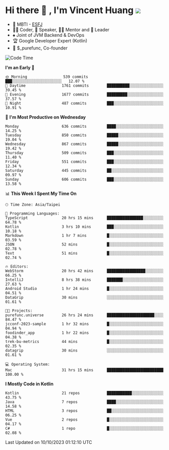 # Hi there 👋 , I'm Vincent Huang ![](https://komarev.com/ghpvc/?username=Jian-Min-Huang)
- 👀 MBTI - [ESFJ](https://www.16personalities.com/esfj-personality)
- 👨‍💻 Coder, 🎤 Speaker, 👨‍🏫 Mentor and 🚀 Leader
- ♠️ Joint of JVM Backend & DevOps
- 🏆 Google Developer Expert (Kotlin)
- 💼 $_purefunc, Co-founder

<!--START_SECTION:waka-->
![Code Time](http://img.shields.io/badge/Code%20Time-2%2C664%20hrs%2013%20mins-blue)

**I'm an Early 🐤** 

```text
🌞 Morning                539 commits         ███░░░░░░░░░░░░░░░░░░░░░░   12.07 % 
🌆 Daytime                1761 commits        ██████████░░░░░░░░░░░░░░░   39.45 % 
🌃 Evening                1677 commits        █████████░░░░░░░░░░░░░░░░   37.57 % 
🌙 Night                  487 commits         ███░░░░░░░░░░░░░░░░░░░░░░   10.91 % 
```
📅 **I'm Most Productive on Wednesday** 

```text
Monday                   636 commits         ████░░░░░░░░░░░░░░░░░░░░░   14.25 % 
Tuesday                  850 commits         █████░░░░░░░░░░░░░░░░░░░░   19.04 % 
Wednesday                867 commits         █████░░░░░░░░░░░░░░░░░░░░   19.42 % 
Thursday                 509 commits         ███░░░░░░░░░░░░░░░░░░░░░░   11.40 % 
Friday                   551 commits         ███░░░░░░░░░░░░░░░░░░░░░░   12.34 % 
Saturday                 445 commits         ██░░░░░░░░░░░░░░░░░░░░░░░   09.97 % 
Sunday                   606 commits         ███░░░░░░░░░░░░░░░░░░░░░░   13.58 % 
```


📊 **This Week I Spent My Time On** 

```text
🕑︎ Time Zone: Asia/Taipei

💬 Programming Languages: 
TypeScript               20 hrs 15 mins      ████████████████░░░░░░░░░   64.78 % 
Kotlin                   3 hrs 10 mins       ███░░░░░░░░░░░░░░░░░░░░░░   10.18 % 
Markdown                 1 hr 7 mins         █░░░░░░░░░░░░░░░░░░░░░░░░   03.59 % 
JSON                     52 mins             █░░░░░░░░░░░░░░░░░░░░░░░░   02.78 % 
Text                     51 mins             █░░░░░░░░░░░░░░░░░░░░░░░░   02.74 % 

🔥 Editors: 
WebStorm                 20 hrs 42 mins      █████████████████░░░░░░░░   66.25 % 
IntelliJ                 8 hrs 38 mins       ███████░░░░░░░░░░░░░░░░░░   27.63 % 
Android Studio           1 hr 24 mins        █░░░░░░░░░░░░░░░░░░░░░░░░   04.51 % 
DataGrip                 30 mins             ░░░░░░░░░░░░░░░░░░░░░░░░░   01.61 % 

🐱‍💻 Projects: 
purefunc.universe        26 hrs 24 mins      █████████████████████░░░░   84.47 % 
jcconf-2023-sample       1 hr 32 mins        █░░░░░░░░░░░░░░░░░░░░░░░░   04.94 % 
foodinder_app            1 hr 22 mins        █░░░░░░░░░░░░░░░░░░░░░░░░   04.38 % 
trek-bu-metrics          44 mins             █░░░░░░░░░░░░░░░░░░░░░░░░   02.35 % 
datagrip                 30 mins             ░░░░░░░░░░░░░░░░░░░░░░░░░   01.61 % 

💻 Operating System: 
Mac                      31 hrs 15 mins      █████████████████████████   100.00 % 
```

**I Mostly Code in Kotlin** 

```text
Kotlin                   21 repos            ███████████░░░░░░░░░░░░░░   43.75 % 
Java                     7 repos             ████░░░░░░░░░░░░░░░░░░░░░   14.58 % 
HTML                     3 repos             ██░░░░░░░░░░░░░░░░░░░░░░░   06.25 % 
Vue                      2 repos             █░░░░░░░░░░░░░░░░░░░░░░░░   04.17 % 
C#                       1 repo              █░░░░░░░░░░░░░░░░░░░░░░░░   02.08 % 
```




 Last Updated on 10/10/2023 01:12:10 UTC
<!--END_SECTION:waka-->
